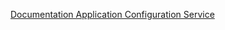 [Documentation Application Configuration Service](https://docs.vmware.com/en/Application-Configuration-Service-for-VMware-Tanzu/2.2/acs/GUID-overview.html)